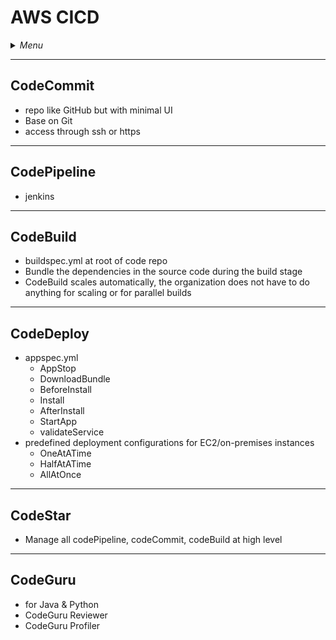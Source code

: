 # AWS CICD

<details>
 <summary><i>Menu</i></summary>

- [CodeCommit](#codecommit)
- [CodePipeline](#codepipeline)
- [CodeBuild](#codebuild)
- [CodeDeploy](#codedeploy)
- [CodeStar](#codestar)
- [CodeGuru](#codeguru)
</details>

---
## CodeCommit
- repo like GitHub but with minimal UI
- Base on Git
- access through ssh or https

---
## CodePipeline
- jenkins

---
## CodeBuild
- buildspec.yml at root of code repo
- Bundle the dependencies in the source code during the build stage
- CodeBuild scales automatically, the organization does not have to do anything for scaling or for parallel builds

---
## CodeDeploy
- appspec.yml
  - AppStop
  - DownloadBundle
  - BeforeInstall
  - Install
  - AfterInstall
  - StartApp
  - validateService
- predefined deployment configurations for EC2/on-premises instances
  - OneAtATime
  - HalfAtATime
  - AllAtOnce

---
## CodeStar
- Manage all codePipeline, codeCommit, codeBuild at high level

---
## CodeGuru
- for Java & Python
- CodeGuru Reviewer
- CodeGuru Profiler 